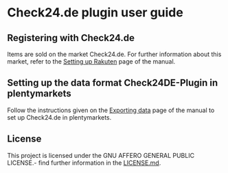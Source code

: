 
# Check24.de plugin user guide

<div class="container-toc"></div>

## Registering with Check24.de

Items are sold on the market Check24.de. For further information about this market, refer to the [Setting up Rakuten](https://www.plentymarkets.co.uk/manual/multi-channel/check24/) page of the manual.

## Setting up the data format Check24DE-Plugin in plentymarkets

Follow the instructions given on the [Exporting data](https://www.plentymarkets.co.uk/manual/data-exchange/exporting-data/#4) page of the manual to set up Check24.de in plentymarkets.

## License

This project is licensed under the GNU AFFERO GENERAL PUBLIC LICENSE.- find further information in the [LICENSE.md](https://github.com/plentymarkets/plugin-elastic-export-check-24-de/blob/master/LICENSE.md).
